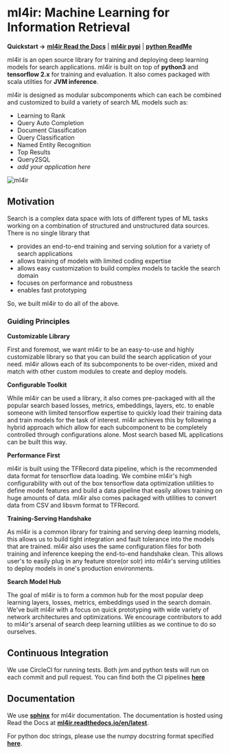 # ml4ir: Machine Learning for Information Retrieval
**Quickstart &rarr;** **[ml4ir Read the Docs](https://ml4ir.readthedocs.io/en/latest/)** | **[ml4ir pypi](https://pypi.org/project/ml4ir/)** | **[python ReadMe](python/)**


ml4ir is an open source library for training and deploying deep learning models for search applications. ml4ir is built on top of **python3** and **tensorflow 2.x** for training and evaluation. It also comes packaged with scala utilties for **JVM inference**.

ml4ir is designed as modular subcomponents which can each be combined and customized to build a variety of search ML models such as:
* Learning to Rank
* Query Auto Completion
* Document Classification
* Query Classification
* Named Entity Recognition
* Top Results
* Query2SQL
* *add your application here*
  
![ml4ir](python/docs/source/_static/ml4ir.png)


## Motivation
Search is a complex data space with lots of different types of ML tasks working on a combination of structured and unstructured data sources. There is no single library that
* provides an end-to-end training and serving solution for a variety of search applications
* allows training of models with limited coding expertise
* allows easy customization to build complex models to tackle the search domain
* focuses on performance and robustness
* enables fast prototyping

So, we built ml4ir to do all of the above. 

### Guiding Principles
**Customizable Library**

First and foremost, we want ml4ir to be an easy-to-use and highly customizable library so that you can build the search application of your need. ml4ir allows each of its subcomponents to be over-riden, mixed and match with other custom modules to create and deploy models.

**Configurable Toolkit**

While ml4ir can be used a library, it also comes pre-packaged with all the popular search based losses, metrics, embeddings, layers, etc. to enable someone with limited tensorflow expertise to quickly load their training data and train models for the task of interest. ml4ir achieves this by following a hybrid approach which allow for each subcomponent to be completely controlled through configurations alone. Most search based ML applications can be built this way. 

**Performance First**

ml4ir is built using the TFRecord data pipeline, which is the recommended data format for tensorflow data loading. We combine ml4ir's high configurability with out of the box tensorflow data optimization utilities to define model features and build a data pipeline that easily allows training on huge amounts of data. ml4ir also comes packaged with utilities to convert data from CSV and libsvm format to TFRecord.

**Training-Serving Handshake**

As ml4ir is a common library for training and serving deep learning models, this allows us to build tight integration and fault tolerance into the models that are trained. ml4ir also uses the same configuration files for both training and inference keeping the end-to-end handshake clean. This allows user's to easily plug in any feature store(or solr) into ml4ir's serving utilities to deploy models in one's production environments.

**Search Model Hub**

The goal of ml4ir is to form a common hub for the most popular deep learning layers, losses, metrics, embeddings used in the search domain. We've built ml4ir with a focus on quick prototyping with wide variety of network architectures and optimizations. We encourage contributors to add to ml4ir's arsenal of search deep learning utilities as we continue to do so ourselves.

## Continuous Integration 

We use CircleCI for running tests. Both jvm and python tests will run on each commit and pull request. You can find both the CI pipelines **[here](https://app.circleci.com/pipelines/github/salesforce/ml4ir)**

## Documentation

We use **[sphinx](https://www.sphinx-doc.org/en/master/)** for ml4ir documentation. The documentation is hosted using Read the Docs at **[ml4ir.readthedocs.io/en/latest](https://ml4ir.readthedocs.io/en/latest/)**.

For python doc strings, please use the numpy docstring format specified **[here](https://numpydoc.readthedocs.io/en/latest/format.html)**.